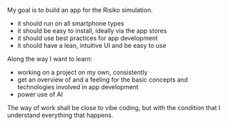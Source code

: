 My goal is to build an app for the Risiko simulation. 

* it should run on all smartphone types
* it should be easy to install, ideally via the app stores
* it should use best practices for app development
* it should have a lean, intuitive UI and be easy to use


Along the way I want to learn:

* working on a project on my own, consistently
* get an overview of and a feeling for the basic concepts and technologies involved in app development
* power use of AI


The way of work shall be close to vibe coding, but with the condition that I understand everything that happens.